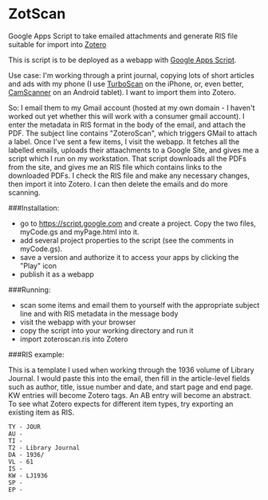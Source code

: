 ZotScan
==========

Google Apps Script to take emailed attachments and generate RIS file suitable for import into [Zotero](http://www.zotero.org/)

This is script is to be deployed as a webapp with [Google Apps Script](https://developers.google.com/apps-script/). 

Use case: I'm working through a print journal, copying lots of short articles and ads with my phone (I use [TurboScan](https://itunes.apple.com/ca/app/turboscan-quickly-scan-multipage/id342548956?mt=8) on the iPhone, or, even better, [CamScanner](https://play.google.com/store/apps/details?id=com.intsig.camscanner&hl=en) on an Android tablet). I want to import them into Zotero.

So: I email them to my Gmail account (hosted at my own domain - I haven't worked out yet whether this will work with a consumer gmail account). I enter the metadata in RIS format in the body of the email, and attach the PDF. The subject line contains "ZoteroScan", which triggers GMail to attach a label. Once I've sent a few items, I visit the webapp. It fetches all the labelled emails, uploads their attaachments to a Google Site, and gives me a script which I run on my workstation. That script downloads all the PDFs from the site, and gives me an RIS file which contains links to the downloaded PDFs. I check the RIS file and make any necessary changes, then import it into Zotero. I can then delete the emails and do more scanning.

###Installation: 

* go to https://script.google.com and create a project. Copy the two files, myCode.gs and myPage.html into it.
* add several project properties to the script (see the comments in myCode.gs). 
* save a version and authorize it to access your apps by clicking the "Play" icon
* publish it as a webapp

###Running:

* scan some items and email them to yourself with the appropriate subject line and with RIS metadata in the message body
* visit the webapp with your browser
* copy the script into your working directory and run it
* import zoteroscan.ris into Zotero

###RIS example:

This is a template I used when working through the 1936 volume of Library Journal. I would paste this into the email, then fill in the article-level fields such as author, title, issue number and date, and start page and end page. KW entries will become Zotero tags. An AB entry will become an abstract. To see what Zotero expects for different item types, try exporting an existing item as RIS.

```
TY - JOUR
AU -
TI -
T2 - Library Journal
DA - 1936/
VL - 61
IS -
KW - LJ1936
SP -
EP - 
```
